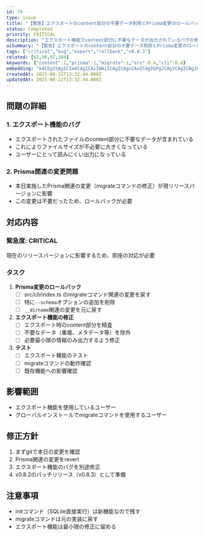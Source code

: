 ```yaml
---
id: 79
type: issue
title: "【緊急】エクスポートのcontent部分の不要データ削除とPrisma変更のロールバック"
status: Completed
priority: CRITICAL
description: "エクスポート機能でcontent部分に不要なデータが出力されているバグの修正と、現リリースバージョンに影響するPrisma関連の変更をロールバックする"
aiSummary: "【緊急】エクスポートのcontent部分の不要データ削除とPrisma変更のロールバック エクスポート機能でcontent部分に不要なデータが出力されているバグの修正と、現リリースバージョンに影響するPrisma関連の変更をロールバックする ## 問題の詳細\n\n### 1. エクスポート機能のバグ\n- エクスポートされたファイルのcontent部分に不要なデータが含まれている\n- これによりファイ"
tags: ["critical","bug","export","rollback","v0.8.3"]
related: [62,96,97,104]
keywords: {"content":1,"prisma":1,"migrate":1,"src":0.4,"cli":0.4}
embedding: "k4CEgISAgICIm4CdgICAiIWAiICAgICAgo2AnICAgIGPgJCAgYCAgICBgJ6AgICCl4CUgIaAgICCgoCagICAjImAkYCLgICAgI6Ai4CAgJaagJSAi4CAgIScgICAgICQpoCPgIyAgICKnYCDgICAkKOAh4CKgICAjJ2AkICAgIw="
createdAt: 2025-08-22T13:32:44.000Z
updatedAt: 2025-08-22T13:32:44.000Z
---
```


## 問題の詳細

### 1. エクスポート機能のバグ
- エクスポートされたファイルのcontent部分に不要なデータが含まれている
- これによりファイルサイズが不必要に大きくなっている
- ユーザーにとって読みにくい出力になっている

### 2. Prisma関連の変更問題
- 本日実施したPrisma関連の変更（migrateコマンドの修正）が現リリースバージョンに影響
- この変更は不要だったため、ロールバックが必要

## 対応内容

### 緊急度: CRITICAL
現在のリリースバージョンに影響するため、即座の対応が必要

### タスク

1. **Prisma変更のロールバック**
   - [ ] src/cli/index.ts のmigrateコマンド関連の変更を戻す
   - [ ] 特に`--schema`オプションの追加を削除
   - [ ] `__dirname`関連の変更を元に戻す

2. **エクスポート機能の修正**
   - [ ] エクスポート時のcontent部分を精査
   - [ ] 不要なデータ（重複、メタデータ等）を除外
   - [ ] 必要最小限の情報のみ出力するよう修正

3. **テスト**
   - [ ] エクスポート機能のテスト
   - [ ] migrateコマンドの動作確認
   - [ ] 既存機能への影響確認

## 影響範囲

- エクスポート機能を使用しているユーザー
- グローバルインストールでmigrateコマンドを使用するユーザー

## 修正方針

1. まずgitで本日の変更を確認
2. Prisma関連の変更をrevert
3. エクスポート機能のバグを別途修正
4. v0.8.2のパッチリリース（v0.8.3）として準備

## 注意事項

- initコマンド（SQLite直接実行）は新機能なので残す
- migrateコマンドは元の実装に戻す
- エクスポート機能は最小限の修正に留める